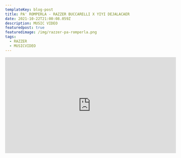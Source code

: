 ```yaml
---
templateKey: blog-post
title: PA' ROMPERLA - RAZZER BUCCARELLI X YIYI DEJALACAER
date: 2021-10-22T21:00:08.059Z
description: MUSIC VIDEO
featuredpost: true
featuredimage: /img/razzer-pa-romperla.png
tags:
  - RAZZER
  - MUSICVIDEO
---
```

<iframe width="560" height="315" src="https://www.youtube.com/embed/f7hfECmZjQ4" title="YouTube video player" frameborder="0" allow="accelerometer; autoplay; clipboard-write; encrypted-media; gyroscope; picture-in-picture" allowfullscreen></iframe>